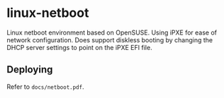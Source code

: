 # linux-netboot

Linux netboot environment based on OpenSUSE. Using iPXE for ease of network configuration. Does support diskless booting by changing the DHCP server settings to point on the iPXE EFI file.

## Deploying

Refer to `docs/netboot.pdf`.